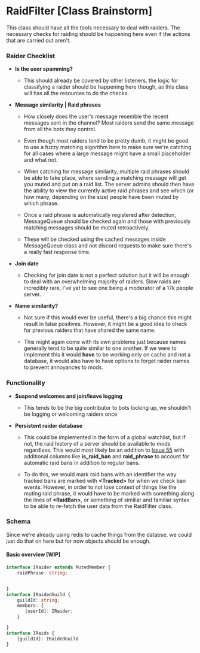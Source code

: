 # RaidFilter [Class Brainstorm]
This class should have all the tools necessary to deal with raiders.
The necessary checks for raiding should be happening here even if the
actions that are carried out aren't.

### Raider Checklist
* **Is the user spamming?**
    * This should already be covered by other
    listeners, the logic for classifying a raider should be happening
    here though, as this class will has all the resources to do the checks.

* **Message similarity | Raid phrases**
    * How closely does the user's message resemble the recent
    messages sent in the channel? Most raiders send the same message
    from all the bots they control.

    * Even though most raiders tend to be pretty dumb,
    it might be good to use a fuzzy matching algorithm here
    to make sure we're catching for all cases where a large message
    might have a small placeholder and what not.

    * When catching for message similarity, multiple raid phrases
    should be able to take place, where sending a matching message
    will get you muted and put on a raid list. The server admins
    should then have the ability to view the currently active
    raid phrases and see which (or how many, depending on the size)
    people have been muted by which phrase.

    * Once a raid phrase is automatically registered after detection,
    MessageQueue should be checked again and those with previously
    matching messages should be muted retroactively.

    * These will be checked using the cached messages inside
    MessageQueue class and not discord requests to make sure there's
    a really fast response time.

* **Join date**
    * Checking for join date is not a perfect solution but it will
    be enough to deal with an overwhelming majority of raiders.
    Slow raids are incredibly rare, I've yet to see one being a
    moderator of a 17k people server.

* **Name similarity?**
    * Not sure if this would ever be useful, there's a big chance
    this might result in false positives. However, it might be a
    good idea to check for previous raiders that have shared the
    same name.

    * This might again come with its own problems just because names
    generally tend to be quite similar to one another. If we were to
    implement this it would **have** to be working only on cache and
    not a database, it would also have to have options to forget raider
    names to prevent annoyances to mods.

### Functionality
* **Suspend welcomes and join/leave logging**
    * This tends to be the big contributor to bots locking up,
    we shouldn't be logging or welcoming raiders once

* **Persistent raider database**
    * This could be implemented in the form of a global watchlist,
    but if not, the raid history of a server should be available to
    mods regardless. This would most likely be an addition to
    [Issue 55](https://github.com/ilocereal/Hifumi/issues/55) with
    additional columns like **is_raid_ban** and **raid_phrase**
    to account for automatic raid bans in addition to regular bans.

    * To do this, we would mark raid bans with an identifier the way
    tracked bans are marked with **\<Tracked\>** for when we check ban events.
    However, in order to not lose context of things like the muting
    raid phrase, it would have to be marked with something along the
    lines of **\<RaidBan\>**, or something of similiar and familiar
    syntax to be able to re-fetch the user data from the RaidFilter class.

### Schema

Since we're already using redis to cache things from the databse, we
could just do that on here but for now objects should be enough.

#### Basic overview [WIP]

```typescript
interface IRaider extends MutedMember {
    raidPhrase: string;


}
interface IRaidedGuild {
    guildId: string;
    members: {
       [userId]: IRaider;
    }

}
interface IRaids {
    [guildId]: IRaidedGuild
}
```


